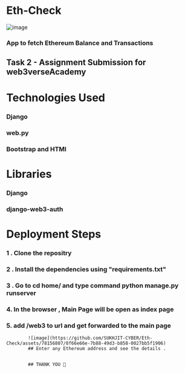 # Eth-Check

![image](https://github.com/SUKHJIT-CYBER/Eth-Check/assets/78156807/2d91162b-c09c-4d76-801c-2e7ba13f9857)


### App to fetch Ethereum Balance and Transactions
## Task 2 - Assignment Submission for web3verseAcademy


# Technologies Used 
### Django 
### web.py
### Bootstrap and HTMl
# Libraries
### Django
### django-web3-auth
# Deployment Steps
### 1 . Clone the repositry
### 2 . Install the dependencies using "requirements.txt"
### 3 .  Go to cd home/  and type command python manage.py runserver
### 4. In the browser ,  Main Page will be open as index page 
### 5. add /web3 to url and get forwarded to the main page 
            ![image](https://github.com/SUKHJIT-CYBER/Eth-Check/assets/78156807/8f66e66e-7b88-49d3-b858-0027bb5f1906)
            ## Enter any Ethereum address and see the details .
            
            
            ## THANK YOU 🤍





